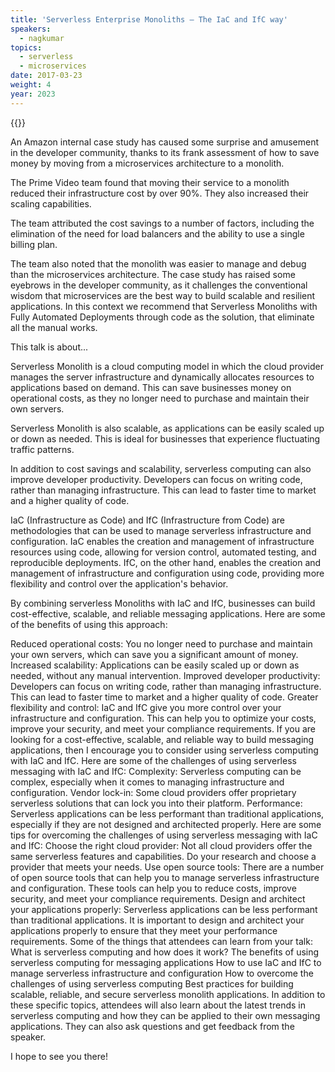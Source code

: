 ```yaml
---
title: 'Serverless Enterprise Monoliths – The IaC and IfC way'
speakers:
  - nagkumar
topics:
  - serverless
  - microservices
date: 2017-03-23
weight: 4
year: 2023
---
```



{{<youtube fv358KjUhdk>}}

An Amazon internal case study has caused some surprise and amusement in the developer community, thanks to its frank assessment of how to save money by moving from a microservices architecture to a monolith.

The Prime Video team found that moving their service to a monolith reduced their infrastructure cost by over 90%. They also increased their scaling capabilities.

The team attributed the cost savings to a number of factors, including the elimination of the need for load balancers and the ability to use a single billing plan.

The team also noted that the monolith was easier to manage and debug than the microservices architecture.
The case study has raised some eyebrows in the developer community, as it challenges the conventional wisdom that microservices are the best way to build scalable and resilient applications. In this context we recommend that Serverless Monoliths with Fully Automated Deployments through code as the solution, that eliminate all the manual works. 

This talk is about...

Serverless Monolith is a cloud computing model in which the cloud provider manages the server infrastructure and dynamically allocates resources to applications based on demand. This can save businesses money on operational costs, as they no longer need to purchase and maintain their own servers.

Serverless Monolith is also scalable, as applications can be easily scaled up or down as needed. This is ideal for businesses that experience fluctuating traffic patterns.

In addition to cost savings and scalability, serverless computing can also improve developer productivity. Developers can focus on writing code, rather than managing infrastructure. This can lead to faster time to market and a higher quality of code.

IaC (Infrastructure as Code) and IfC (Infrastructure from Code) are methodologies that can be used to manage serverless infrastructure and configuration. IaC enables the creation and management of infrastructure resources using code, allowing for version control, automated testing, and reproducible deployments. IfC, on the other hand, enables the creation and management of infrastructure and configuration using code, providing more flexibility and control over the application's behavior.

By combining serverless Monoliths with IaC and IfC, businesses can build cost-effective, scalable, and reliable messaging applications. Here are some of the benefits of using this approach:

Reduced operational costs: You no longer need to purchase and maintain your own servers, which can save you a significant amount of money.
Increased scalability: Applications can be easily scaled up or down as needed, without any manual intervention.
Improved developer productivity: Developers can focus on writing code, rather than managing infrastructure. This can lead to faster time to market and a higher quality of code.
Greater flexibility and control: IaC and IfC give you more control over your infrastructure and configuration. This can help you to optimize your costs, improve your security, and meet your compliance requirements.
If you are looking for a cost-effective, scalable, and reliable way to build messaging applications, then I encourage you to consider using serverless computing with IaC and IfC.
Here are some of the challenges of using serverless messaging with IaC and IfC:
Complexity: Serverless computing can be complex, especially when it comes to managing infrastructure and configuration.
Vendor lock-in: Some cloud providers offer proprietary serverless solutions that can lock you into their platform.
Performance: Serverless applications can be less performant than traditional applications, especially if they are not designed and architected properly.
Here are some tips for overcoming the challenges of using serverless messaging with IaC and IfC:
Choose the right cloud provider: Not all cloud providers offer the same serverless features and capabilities. Do your research and choose a provider that meets your needs.
Use open source tools: There are a number of open source tools that can help you to manage serverless infrastructure and configuration. These tools can help you to reduce costs, improve security, and meet your compliance requirements.
Design and architect your applications properly: Serverless applications can be less performant than traditional applications. It is important to design and architect your applications properly to ensure that they meet your performance requirements.
Some of the things that attendees can learn from your talk:
What is serverless computing and how does it work?
The benefits of using serverless computing for messaging applications
How to use IaC and IfC to manage serverless infrastructure and configuration
How to overcome the challenges of using serverless computing
Best practices for building scalable, reliable, and secure serverless monolith applications.
In addition to these specific topics, attendees will also learn about the latest trends in serverless computing and how they can be applied to their own messaging applications. They can also ask questions and get feedback from the speaker.

I hope to see you there!


